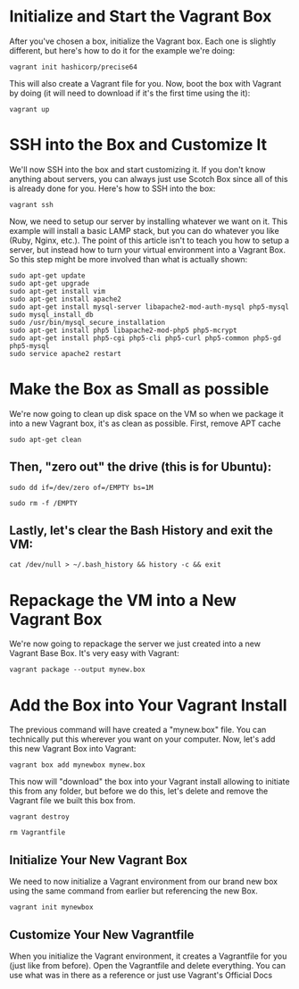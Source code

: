 # Initialize and Start the Vagrant Box

After you've chosen a box, initialize the Vagrant box. Each one is slightly different, but here's how to do it for the example we're doing:

```
vagrant init hashicorp/precise64
```

This will also create a Vagrant file for you. Now, boot the box with Vagrant by doing (it will need to download if it's the first time using the it):

```
vagrant up
```

# SSH into the Box and Customize It

We'll now SSH into the box and start customizing it. If you don't know anything about servers, you can always just use Scotch Box since all of this is already done for you. Here's how to SSH into the box:

```
vagrant ssh
```

Now, we need to setup our server by installing whatever we want on it. This example will install a basic LAMP stack, but you can do whatever you like (Ruby, Nginx, etc.). The point of this article isn't to teach you how to setup a server, but instead how to turn your virtual environment into a Vagrant Box. So this step might be more involved than what is actually shown:

```
sudo apt-get update
sudo apt-get upgrade
sudo apt-get install vim
sudo apt-get install apache2
sudo apt-get install mysql-server libapache2-mod-auth-mysql php5-mysql
sudo mysql_install_db
sudo /usr/bin/mysql_secure_installation
sudo apt-get install php5 libapache2-mod-php5 php5-mcrypt
sudo apt-get install php5-cgi php5-cli php5-curl php5-common php5-gd php5-mysql
sudo service apache2 restart
```

# Make the Box as Small as possible

We're now going to clean up disk space on the VM so when we package it into a new Vagrant box, it's as clean as possible. First, remove APT cache

```
sudo apt-get clean
```

## Then, "zero out" the drive (this is for Ubuntu):

```
sudo dd if=/dev/zero of=/EMPTY bs=1M
```
```
sudo rm -f /EMPTY
```

## Lastly, let's clear the Bash History and exit the VM:

```
cat /dev/null > ~/.bash_history && history -c && exit
```

# Repackage the VM into a New Vagrant Box

We're now going to repackage the server we just created into a new Vagrant Base Box. It's very easy with Vagrant:

```
vagrant package --output mynew.box
```

# Add the Box into Your Vagrant Install

The previous command will have created a "mynew.box" file. You can technically put this wherever you want on your computer. Now, let's add this new Vagrant Box into Vagrant:

```
vagrant box add mynewbox mynew.box
```

This now will "download" the box into your Vagrant install allowing to initiate this from any folder, but before we do this, let's delete and remove the Vagrant file we built this box from.

```
vagrant destroy
```
```
rm Vagrantfile
```

## Initialize Your New Vagrant Box

We need to now initialize a Vagrant environment from our brand new box using the same command from earlier but referencing the new Box.

```
vagrant init mynewbox
```

## Customize Your New Vagrantfile

When you initialize the Vagrant environment, it creates a Vagrantfile for you (just like from before). Open the Vagrantfile and delete everything. You can use what was in there as a reference or just use Vagrant's Official Docs
